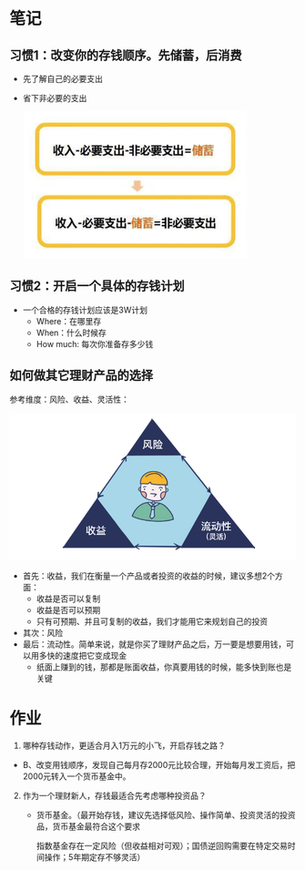 # 笔记

## 习惯1：改变你的存钱顺序。先储蓄，后消费

- 先了解自己的必要支出

- 省下非必要的支出

  ![image-20190715210436001](images/image-20190715210436001.png)

## 习惯2：开启一个具体的存钱计划

- 一个合格的存钱计划应该是3W计划
  - Where：在哪里存
  - When：什么时候存
  - How much: 每次你准备存多少钱

## 如何做其它理财产品的选择

参考维度：风险、收益、灵活性：

![理财产品选择维度](images/理财产品选择维度.png)

- 首先：收益，我们在衡量一个产品或者投资的收益的时候，建议多想2个方面：
  - 收益是否可以复制
  - 收益是否可以预期
  - 只有可预期、并且可复制的收益，我们才能用它来规划自己的投资
- 其次：风险
- 最后：流动性。简单来说，就是你买了理财产品之后，万一要是想要用钱，可以用多快的速度把它变成现金
  - 纸面上赚到的钱，那都是账面收益，你真要用钱的时候，能多快到账也是关键

#  作业

1. 哪种存钱动作，更适合月入1万元的小飞，开启存钱之路？
   
- B、改变用钱顺序，发现自己每月存2000元比较合理，开始每月发工资后，把2000元转入一个货币基金中。
   
2. 作为一个理财新人，存钱最适合先考虑哪种投资品？
   
   - 货币基金。（最开始存钱，建议先选择低风险、操作简单、投资灵活的投资品，货币基金最符合这个要求
   
     指数基金存在一定风险（但收益相对可观）；国债逆回购需要在特定交易时间操作；5年期定存不够灵活）

